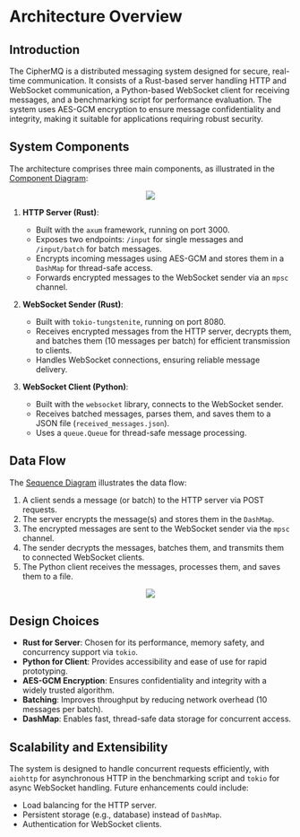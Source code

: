 # Architecture Overview

## Introduction
The CipherMQ is a distributed messaging system designed for secure, real-time communication. It consists of a Rust-based server handling HTTP and WebSocket communication, a Python-based WebSocket client for receiving messages, and a benchmarking script for performance evaluation. The system uses AES-GCM encryption to ensure message confidentiality and integrity, making it suitable for applications requiring robust security.

## System Components
The architecture comprises three main components, as illustrated in the [Component Diagram](./diagrams/Component_diagram.puml):

<p align="center">
<img src="https://github.com/fozouni/CipherMQ/blob/main/docs/diagrams/Component_diagram.png">
</p>

1. **HTTP Server (Rust)**:
   - Built with the `axum` framework, running on port 3000.
   - Exposes two endpoints: `/input` for single messages and `/input/batch` for batch messages.
   - Encrypts incoming messages using AES-GCM and stores them in a `DashMap` for thread-safe access.
   - Forwards encrypted messages to the WebSocket sender via an `mpsc` channel.

2. **WebSocket Sender (Rust)**:
   - Built with `tokio-tungstenite`, running on port 8080.
   - Receives encrypted messages from the HTTP server, decrypts them, and batches them (10 messages per batch) for efficient transmission to clients.
   - Handles WebSocket connections, ensuring reliable message delivery.

3. **WebSocket Client (Python)**:
   - Built with the `websocket` library, connects to the WebSocket sender.
   - Receives batched messages, parses them, and saves them to a JSON file (`received_messages.json`).
   - Uses a `queue.Queue` for thread-safe message processing.

## Data Flow
The [Sequence Diagram](./diagrams/Sequence_diagram.puml) illustrates the data flow:
1. A client sends a message (or batch) to the HTTP server via POST requests.
2. The server encrypts the message(s) and stores them in the `DashMap`.
3. The encrypted messages are sent to the WebSocket sender via the `mpsc` channel.
4. The sender decrypts the messages, batches them, and transmits them to connected WebSocket clients.
5. The Python client receives the messages, processes them, and saves them to a file.

<p align="center">
<img src="https://github.com/fozouni/CipherMQ/blob/main/docs/diagrams/Sequence_diagram.png">
</p>

## Design Choices
- **Rust for Server**: Chosen for its performance, memory safety, and concurrency support via `tokio`.
- **Python for Client**: Provides accessibility and ease of use for rapid prototyping.
- **AES-GCM Encryption**: Ensures confidentiality and integrity with a widely trusted algorithm.
- **Batching**: Improves throughput by reducing network overhead (10 messages per batch).
- **DashMap**: Enables fast, thread-safe data storage for concurrent access.

## Scalability and Extensibility
The system is designed to handle concurrent requests efficiently, with `aiohttp` for asynchronous HTTP in the benchmarking script and `tokio` for async WebSocket handling. Future enhancements could include:
- Load balancing for the HTTP server.
- Persistent storage (e.g., database) instead of `DashMap`.
- Authentication for WebSocket clients.


